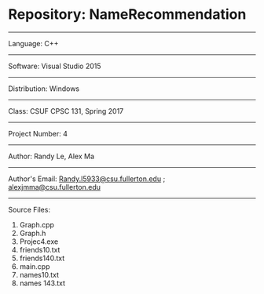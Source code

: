 # Repository: NameRecommendation
*******************************************
Language: C++
*******************************************
Software: Visual Studio 2015
*******************************************
Distribution: Windows
*******************************************
Class: CSUF CPSC 131, Spring 2017
*******************************************
Project Number: 4
*******************************************
Author: Randy Le, Alex Ma
*******************************************
Author's Email: Randy.l5933@csu.fullerton.edu ; alexjmma@csu.fullerton.edu
*******************************************
Source Files:
1. Graph.cpp
2. Graph.h
3. Projec4.exe
4. friends10.txt
5. friends140.txt
6. main.cpp
7. names10.txt
8. names 143.txt
